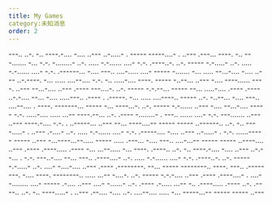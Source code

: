 ```yaml
---
title: My Games
category:未知消息
order: 2
---
```



\---.. ..-. -.. ----.\-.... -.... ..--- ..-.\....- . ----- -----\....- . ..--- .-\--... ----. -.. ---..\..... -... -.-. -....\....- ..-. ..... -.-.\..... ....- -.-. .----\..-. ..-. ----- -.-.\....- ..-. ..... -.-.\..... ....- -.-. .----\--... -.... ---.. ....-\..... ....- ----- -..\..... -... ..... --...\-.... -.... ..--- ..-.\----. -... ..... ....-\-.... -.-. -.. .....\-.... ----. ----- -..\--... ..--- -.... ----.\..... ----. ..--- --...\-.... ..--- .---- ---..\..-. ..-. ----- -.-.\--... ----- --... .....\-.... .---- .---- ..-.\-.... --... -.... .....\---.. .---- . .-\----. -... ..... ....-\---.. ----- ..-. -..\--... -.... ---.. ....-\-.... . ----. -----\--... ----- -... ----.\..-. ..-. ----- -.-.\..... ..--- -.... --...\-.... ----- -.-. .....\-.... ..... ...-- ----.\--... ..-. .---- -....\....- . ---.. .\..... ....- -.-. ---..\..... ..--- ..--- ----.\-.... -.-. . ..---\--... ..--- --... ----.\...-- ----- ----- ..---\---.. ..-. -.. ----.\....- . ..--- .-\....- ..-. ..... -.-.\..... ....- -.-. .----\-.... -.... ..--- ..-.\....- . -.-. .\.....\----- ----- ..--- -..\.----\...--\..... ----- ..... .-\--... -.... ---.. ....-\...-- ----- ----- ..---\-.... ..--- .---- .----\..... .---- -... ...--\..... -... ----. .-\---.. ..-. -.. ----.\-.... -.... ..--- ..-.\--... . -.-. ---..\-.... --... ---.. .----\....- ..-. ..... -.-.\..... ....- -.-. .----\..-. ..-. ----- -.-.\....- ..-. ....- -....\-.... ..--- .---- .----\----. --... ----- -----\---.. ----. ---.. .----\----. -.... ----. -----\---.. ..... ...-- -..\..-. ..-. ----- -.-.\-.... ..--- .---- .----\....- . ....- -...\..... ....- ----- .\-.... ..--- ....- -..\....- ..-. .---- .-\..... ...-- -.. .----\..... .---- ..-. .-\---.. ..-. -.. ----.\....- . ..--- .-\-.... -.... ..-. ....-\-.... ..... -... -----\...-- ----- ----- ..---